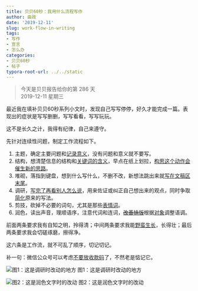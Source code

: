 ```yaml
---
title: 贝贝60秒：我用什么流程写作
author: 曲政
date: '2019-12-11'
slug: work-flow-in-writing
tags:
- 写作
- 宣言
- 怎么办
categories:
- 贝贝60秒
- 帖子
typora-root-url: ../../static
---
```

> 今天是贝贝报告给你的第 286 天  
> 2019-12-11 星期三 

最近我在填补贝贝60秒系列小文时，发现自己写写停停，好久才能完成一篇。表现出的症状是写写删删，写写看看，写写玩玩。

这不是长久之计，我得有纪律，自己来遵守。

先针对连续性问题，制定工作流程如下。

1.  主题，确定主要问题和[记录意义](https://yihui.org/cn/2018/11/elder-stories/)，没有问题和意义就不要写。
2.  结构，想清楚信息的结构和[关键词的含义](https://yihui.org/cn/2019/03/politics-and-english/)，早点在纸上划拉，[构思这个动作会催生新的思路](https://yihui.org/cn/2018/07/fluent-essay/)。
3.  堆砌，落指到键盘，想到什么写什么，不删不改，新想法跳出来就[写在文稿区末尾](https://yihui.org/cn/2018/09/long-post/)。
4.  调研，[写完了再看别人怎么说](https://john-qu.netlify.com/cn/2019/12/when-no-more-reading/)，用来佐证或纠正自己想出来的观点，同时争取[简化](https://yihui.org/cn/2017/08/shannon/)原来的写法。
5.  剪技，砍掉不必要的词句，尤其是那些[表情词](https://yihui.org/cn/2014/06/on-writing/)。
6.  润色，读出声音，理顺语序，注意代词和连词，~~[改善排版](https://yihui.org/cn/2017/04/r-markdown-office/)~~根据[对象](https://yihui.org/cn/2006/03/18-42-00/)调整语调。

前面两条要求我有自知之明，拎得清；中间两条要求我能[野蛮生长](https://book.douban.com/subject/2348372/)，长得壮；最后两条要求我会切磋琢磨，擦得净。

这六条是工作流，就不可乱了顺序，切记切记。

补一句：微信公众号可以考虑[不要放收款码](https://yihui.org/cn/2018/08/donation/)了，不然老是惦记它。

![图1：这是调研时改动的地方](/images/2019-12-11-%E8%B4%9D%E8%B4%9D60%E7%A7%92%EF%BC%9A%E6%88%91%E7%94%A8%E4%BB%80%E4%B9%88%E6%B5%81%E7%A8%8B%E5%86%99%E4%BD%9C/006tNbRwgy1g9u0175e1jj31se0rck6l.jpg)
图1：这是调研时改动的地方

![图2：这是润色文字时的改动](/images/2019-12-11-%E8%B4%9D%E8%B4%9D60%E7%A7%92%EF%BC%9A%E6%88%91%E7%94%A8%E4%BB%80%E4%B9%88%E6%B5%81%E7%A8%8B%E5%86%99%E4%BD%9C/006tNbRwgy1g9u01dvgwaj31ry0gkale.jpg)
图2：这是润色文字时的改动